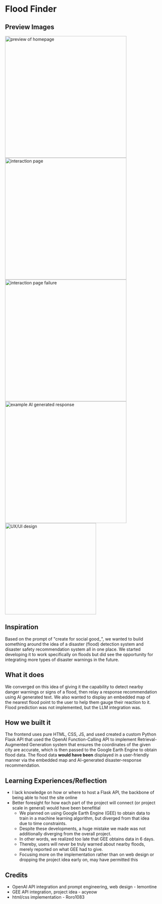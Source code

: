 # Flood Finder
## Preview Images
<img src="https://github.com/Iemontine/FloodFinder/assets/95956143/ee2bac99-6f3d-4940-8d3c-160d9465e137" alt="preview of homepage" width="400"/>
<img src="https://github.com/Iemontine/FloodFinder/assets/95956143/9778324f-c0e4-4147-8f59-a27d36127a45" alt="interaction page" width="400"/>
<img src="https://github.com/Iemontine/FloodFinder/assets/95956143/a90501a1-43b0-42b1-98ff-b42334c68b95" alt="interaction page failure" width="400"/>
<img src="https://github.com/Iemontine/FloodFinder/assets/95956143/b076465b-11ae-443d-a8ef-abcde763c52b" alt="example AI generated response" width="400"/>
<img src="https://github.com/Iemontine/FloodFinder/assets/95956143/1f55b86b-244a-4bc5-a18b-b7c322c74e96" alt="UX/UI design" width="300"/>

## Inspiration
Based on the prompt of "create for social good_", we wanted to build something around the idea of a disaster (flood) detection system and disaster safety recommendation system all in one place. We started developing it to work specifically on floods but did see the opportunity for integrating more types of disaster warnings in the future.

## What it does
We converged on this idea of giving it the capability to detect nearby danger warnings or signs of a flood, then relay a response recommendation using AI generated text. We also wanted to display an embedded map of the nearest flood point to the user to help them gauge their reaction to it. Flood prediction was not implemented, but the LLM integration was.

## How we built it
The frontend uses pure HTML, CSS, JS, and used created a custom Python Flask API that used the OpenAI Function-Calling API to implement Retrieval-Augmented Generation system that ensures the coordinates of the given city are accurate, which is then passed to the Google Earth Engine to obtain flood data. The flood data **would have been** displayed in a user-friendly manner via the embedded map and AI-generated disaster-response recommendation.

## Learning Experiences/Reflection
* I lack knowledge on how or where to host a Flask API, the backbone of being able to host the site online
* Better foresight for how each part of the project will connect (or project scale in general) would have been benefitial
  * We planned on using Google Earth Engine (GEE) to obtain data to train in a machine learning algorithm, but diverged from that idea due to time constraints.
  * Despite these developments, a huge mistake we made was not additionally diverging from the overall project.
  * In other words, we realized too late that GEE obtains data in 6 days.
  * Thereby, users will never be truly warned about nearby floods, merely reported on what GEE had to give.
  * Focusing more on the implementation rather than on web design or dropping the project idea early on, may have permitted this

## Credits
* OpenAI API integration and prompt engineering, web design - Iemontine
* GEE API integration, project idea - acyeow
* html/css implementation - Roro1083
